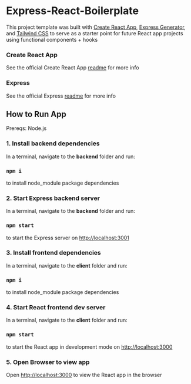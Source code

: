 # Express-React-Boilerplate

This project template was built with [Create React App](https://github.com/facebook/create-react-app), [Express Generator](https://expressjs.com/en/starter/generator.html), and [Tailwind CSS](https://tailwindcss.com/docs/guides/create-react-app) to serve as a starter point for future React app projects using functional components + hooks

### Create React App

See the official Create React App [readme](https://github.com/facebook/create-react-app/blob/20edab4894b301f6b90dad0f90a2f82c52a7ac66/README.md) for more info

### Express

See the official Express [readme](https://github.com/expressjs/express/blob/e242796eb343c1e1e17c963dfb09d751a85b3c68/Readme.md) for more info

## How to Run App
Prereqs: Node.js
### 1. Install backend dependencies
In a terminal, navigate to the **backend** folder and run:
### `npm i`
to install node_module package dependencies

### 2. Start Express backend server
In a terminal, navigate to the **backend** folder and run:
### `npm start`
to start the Express server on [http://localhost:3001](http://localhost:3001)

### 3. Install frontend dependencies
In a terminal, navigate to the **client** folder and run:
### `npm i`
to install node_module package dependencies
  
### 4. Start React frontend dev server
In a terminal, navigate to the **client** folder and run:
### `npm start`
to start the React app in development mode on [http://localhost:3000](http://localhost:3000)

### 5. Open Browser to view app

Open [http://localhost:3000](http://localhost:3000) to view the React app in the browser